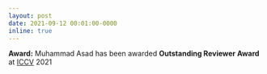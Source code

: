 ```yaml
---
layout: post
date: 2021-09-12 00:01:00-0000
inline: true
---
```


<b style="font-weight: bold;">Award:</b> Muhammad Asad has been awarded <b>Outstanding Reviewer Award</b> at <a href="http://iccv2021.thecvf.com/home" target="blank">ICCV</a> 2021
